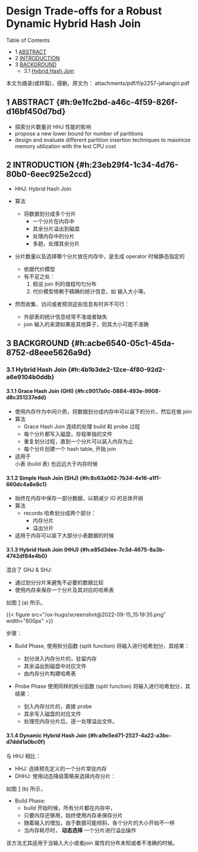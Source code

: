 # Design Trade-offs for a Robust Dynamic Hybrid Hash Join


<div class="ox-hugo-toc toc has-section-numbers">

<div class="heading">Table of Contents</div>

- <span class="section-num">1</span> [ABSTRACT](#h:9e1fc2bd-a46c-4f59-826f-d16bf450d7bd)
- <span class="section-num">2</span> [INTRODUCTION](#h:23eb29f4-1c34-4d76-80b0-6eec925e2ccd)
- <span class="section-num">3</span> [BACKGROUND](#h:acbe6540-05c1-45da-8752-d8eee5626a9d)
    - <span class="section-num">3.1</span> [Hybrid Hash Join](#h:4b1b3de2-12ce-4f80-92d2-a6e9104b0ddb)

</div>
<!--endtoc-->


本文为摘录(或转载)，侵删，原文为： attachments/pdf/f/p2257-jahangiri.pdf



## <span class="section-num">1</span> ABSTRACT {#h:9e1fc2bd-a46c-4f59-826f-d16bf450d7bd}

-   探索分片数量对 HHJ 性能的影响
-   propose a new lower bound for number of partitions
-   design and evaluate different partition insertion techniques to maximize memory utilization with the lest CPU cost


## <span class="section-num">2</span> INTRODUCTION {#h:23eb29f4-1c34-4d76-80b0-6eec925e2ccd}

-   HHJ: Hybrid Hash Join
-   算法
    -   将数据划分成多个分片
        -   一个分片在内存中
        -   其余分片溢出到磁盘
        -   处理内存中的分片
        -   多趟，处理其余分片

-   分片数量以及选择哪个分片放在内存中，是生成 operator 时候静态指定的
    -   依据代价模型
    -   有不足之处：
        1.  假设 join 列的值程均匀分布
        2.  代价模型倚赖于精确的统计信息，如 输入大小等。

-   然而收集、访问或者预测这些信息有时并不可行：
    -   外部表的统计信息经常不准或者缺失
    -   join 输入的来源如果是其他算子，则其大小可能不准确


## <span class="section-num">3</span> BACKGROUND {#h:acbe6540-05c1-45da-8752-d8eee5626a9d}


### <span class="section-num">3.1</span> Hybrid Hash Join {#h:4b1b3de2-12ce-4f80-92d2-a6e9104b0ddb}


#### <span class="section-num">3.1.1</span> Grace Hash Join (GHI) {#h:c9017a0c-0884-493e-9908-d8c351237edd}

-   使用内存作为中间介质，将数据划分成内存中可以装下的分片，然后在做 join
-   算法
    -   Grace Hash Join 连续的处理 build 和 probe 过程
    -   每个分片都写入磁盘，存程单独的文件
    -   重复划分过程，直到一个分片可以装入内存为止
    -   每个分片创建一个 hash table, 开始 join
-   适用于 <br />
    小表 (build 表) 也远远大于内存时候


#### <span class="section-num">3.1.2</span> Simple Hash Join (SHJ) {#h:8c63a062-7b34-4e16-a1f1-660dc4a8e8c1}

-   始终在内存中保存一部分数据，以期减少 IO 的总体开销
-   算法
    -   records 哈希划分成两个部分：
        -   内存分片
        -   溢出分片
-   适用于内存可以装下大部分小表数据的时候


#### <span class="section-num">3.1.3</span> Hybrid Hash Join (HHJ) {#h:e85d3dee-7c3d-4675-8a3b-4742df84e4b0}

混合了 GHJ &amp; SHJ:

-   通过划分分片来避免不必要的数据比较
-   使用内存来保存一个分片及其对应的哈希表

如图 [1](#figure--fig:screenshot@2022-09-15-15:19:35) (a) 所示。

<a id="figure--fig:screenshot@2022-09-15-15:19:35"></a>

{{< figure src="/ox-hugo/screenshot@2022-09-15_15:19:35.png" width="800px" >}}

步骤：

-   Build Phase, 使用拆分函数 (split function) 将输入进行哈希划分，其结果：
    -   划分进入内存分片的，驻留内存
    -   其余溢出到磁盘中对应文件
    -   由内存分片构建哈希表

-   Probe Phase 使用同样的拆分函数 (split function) 将输入进行哈希划分，其结果：
    -   划入内存分片的，直接 probe
    -   其余写入磁盘的对应文件
    -   处理完内存分片后，逐一处理溢出文件。


#### <span class="section-num">3.1.4</span> Dynamic Hybrid Hash Join {#h:a9e5ed71-2527-4a22-a3bc-d7ddd1a0bc0f}

与 HHJ 相比：

-   HHJ: 选择预先定义的一个分片常驻内存
-   DHHJ: 使用动态降级策略来选择内存分片：

如图 [1](#figure--fig:screenshot@2022-09-15-15:19:35) (b) 所示，

-   Build Phase:
    -   build 开始时候，所有分片都在内存中，
    -   只要内存还够用，始终使用内存来保存分片
    -   随着输入的增加，由于数据可能倾斜，各个分片的大小开始不一样
    -   当内存耗尽时， **动态选择** 一个分片进行溢出操作

该方法尤其适用于当输入大小或者join 属性的分布未知或者不准确的时候。

